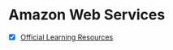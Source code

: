 # Amazon Web Services

- [x] [Official Learning Resources](https://aws.amazon.com/training/path-developing/)